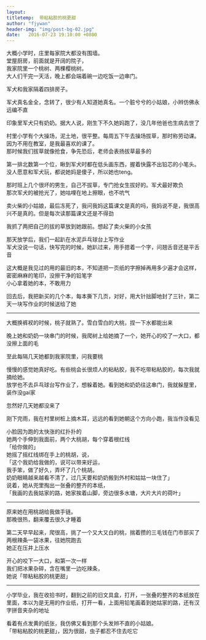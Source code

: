 ```yaml
---
layout: 
titletemp:  带粘粘胶的桃更甜
author: "fjywan"
header-img: "img/post-bg-02.jpg"
date:   2016-07-23 19:10:00 +0800
---
```


大概小学时，庄里每家院大都没有围墙。<br>
堂屋厨房，前面就是开阔的院子，<br>
我家院里一个桃树、两棵樱桃树。<br>
大人们干完一天活，晚上都会端着碗一边吃饭一边串门。

军犬和我家隔着四排房子。

军犬真名金全，念转了，很少有人知道她真名。一个脏兮兮的小姑娘，小辫仿佛永远编不直

印象里军犬只有奶奶。据大人说，刚生下不久她妈跑了，没几年他爸也生病去世了

村里小学有个大操场，泥土地，很平整。每周五下午去操场拔草，那时称劳动课。<br>
因为不用在教室，是我最喜欢的课了。<br>
那时候我们拔草就像抢食，争先恐后，老师会表扬拔草最多的

第一排北数第一个位，瞅到军犬时都在低头画东西，握着快露不出铅芯的小笔头。没人愿意和军犬玩，都说她妈是傻子，所以她也teng。

那时班上几个很坏的男生，自己不拔草，专门抢女生拔好的。军犬最好欺负<br>
那次军犬的被抢光了，她咕哩在地上擦眼，也不吭气

卖火柴的小姑娘，最后冻死了，我问我妈这篇课文是真的吗，我妈说不是，我很高兴不是真的。但是每次读那篇课文还是不得劲

我抓了两把自己的拔的草放到她跟前。想起了卖火柴的小女孩

那天放学后，我们一起趴在水泥乒乓球台上写作业<br>
军犬没说一句话，快写完的时候，她趴过来，用手摁着一个字，问翘舌音还是平舌音

这大概是我见过的用的最旧的本，不知道把一页纸的字擦掉再用多少遍才会这样，密密麻麻的笔印，没擦干净的铅笔字<br>
小心拿着她的本，不敢用力

回去后，我把新买的几个本，每本撕下几页，对好，用大针拙脚地封了三针，第二天一块写作业的时候送给了她

<hr>

大概换裤衩的时候，桃子就熟了。雪白雪白的大桃，捏一下水都能出来

晚上她和奶奶一块串门的时候，我爬树上给她摘了一个，她开心的咬了一大口，都没擦上面的毛

至此每隔几天她都到我家院里，问我要桃

慢慢的感觉她真好吃。有些桃会长很烦人的粘粘胶，我不吃带粘粘胶的，每次我就摘给她。<br>
放学也不去乒乓球台写作业了，想躲着她。看到她和奶奶往这串门，我就躲屋里，装作没gai家

忽然好几天她都没来了


刚下完雨，我在村里树桩上摘木耳，远远的看到她朝这个方向小跑，我当作没看见

小脸因为跑的太快涨的红扑扑的<br>
她两个手伸到我面前，两个大桃胡，每个穿着根红线<br>
「给你做的」<br>
她摇了摇红线绑在手上的桃胡，说，<br>
「这个我奶给我做的，说可以带来好运，<br>
我手笨，做了好久，弄坏了几个桃胡。<br>
奶奶眼睛越来越看不清了，过几天要和奶奶搬到外村和姑姑一块住了」<br>
说着，她从兜里掏出一张叠的整齐的本纸，<br>
「我画的去我姑家的路，她家挨着山脚，旁边很多水塘，大片大片的荷叶」

<hr>
原来她在用桃胡给我做手链。<br>
那晚很热，翻来覆去很久才睡着

第二天早早起来，爬很高，挑了一个又大又白的桃，揣着攒的三毛钱在门市部买了两根辣条一袋冰果，往她院跑去<br>
她正在压井上压水

开心的咬下一大口，和第一次一样<br>
我们把冰果杂碎，含在嘴里一边吃辣条，<br>
她说「带粘粘胶的桃更甜」

<hr>
小学毕业，我在收拾书时，翻到之前的旧文具盒，打开，一张叠的整齐的本纸放在里面，本以为是无用的作业纸，打开一看，上面用铅笔画着到她姑家的路，还有汉字拼音夹杂的地址

看着有点发黄的纸张，我仿佛又看到那个头发辫不直的小姑娘。<br>
「带粘粘胶的桃更甜」，因为很甜，虫子都忍不住去吃它








